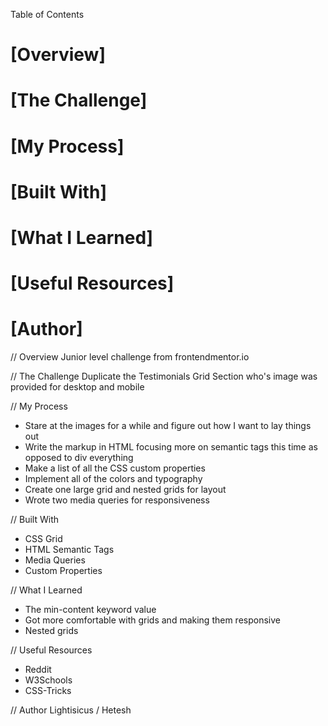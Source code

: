 
Table of Contents

# [Overview]
# [The Challenge]
# [My Process]
# [Built With]
# [What I Learned]
# [Useful Resources]
# [Author]

// Overview
Junior level challenge from frontendmentor.io

// The Challenge
Duplicate the Testimonials Grid Section who's image was provided for desktop and mobile

// My Process
- Stare at the images for a while and figure out how I want to lay things out
- Write the markup in HTML focusing more on semantic tags this time as opposed to div everything
- Make a list of all the CSS custom properties
- Implement all of the colors and typography
- Create one large grid and nested grids for layout
- Wrote two media queries for responsiveness

// Built With
- CSS Grid
- HTML Semantic Tags
- Media Queries
- Custom Properties

// What I Learned
- The min-content keyword value
- Got more comfortable with grids and making them responsive
- Nested grids

// Useful Resources
- Reddit
- W3Schools
- CSS-Tricks

// Author
Lightisicus / Hetesh
